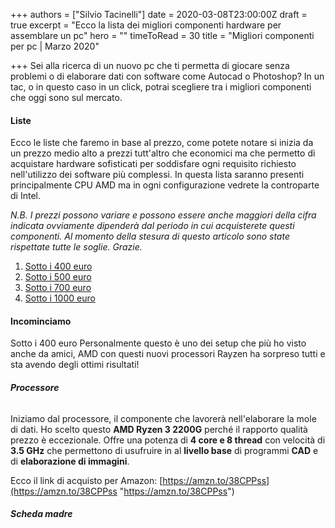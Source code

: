 +++
authors = ["Silvio Tacinelli"]
date = 2020-03-08T23:00:00Z
draft = true
excerpt = "Ecco la lista dei migliori componenti hardware per assemblare un pc"
hero = ""
timeToRead = 30
title = "Migliori componenti per pc | Marzo 2020"

+++
Sei alla ricerca di un nuovo pc che ti permetta di giocare senza problemi o di elaborare dati con software come Autocad o Photoshop? In un tac, o in questo caso in un click, potrai scegliere tra i migliori componenti che oggi sono sul mercato.

#### **Liste**

Ecco le liste che faremo in base al prezzo, come potete notare si inizia da un prezzo medio alto a prezzi tutt'altro che economici ma che permetto di acquistare hardware sofisticati per soddisfare ogni requisito richiesto nell'utilizzo dei software più complessi. In questa lista saranno presenti principalmente CPU AMD ma in ogni configurazione vedrete la controparte di Intel. 

_N.B. I prezzi possono variare e possono essere anche maggiori della cifra indicata ovviamente dipenderà dal periodo in cui acquisterete questi componenti. Al momento della stesura di questo articolo sono state rispettate tutte le soglie. Grazie._

1. <a href="#400">Sotto i 400 euro</a>
2. <a href="#500">Sotto i 500 euro</a>
3. <a href="#700">Sotto i 700 euro</a>
4. <a href="#1000">Sotto i 1000 euro</a>

#### **Incominciamo**

<a name="400">Sotto i 400 euro</a>
Personalmente questo è uno dei setup che più ho visto anche da amici, AMD con questi nuovi processori Rayzen ha sorpreso tutti e sta avendo degli ottimi risultati!

###### **Processore**

Iniziamo dal processore, il componente che lavorerà nell'elaborare la mole di dati. Ho scelto questo **AMD Ryzen 3 2200G** perché il rapporto qualità prezzo è eccezionale. Offre una potenza di **4 core e 8 thread** con velocità di **3.5 GHz** che permettono di usufruire in al **livello base** di programmi **CAD** e di **elaborazione di immagini**.

Ecco il link di acquisto per Amazon: [https://amzn.to/38CPPss](https://amzn.to/38CPPss "https://amzn.to/38CPPss")

###### **Scheda madre**